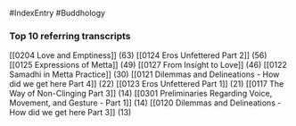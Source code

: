 #IndexEntry #Buddhology

### Top 10 referring transcripts
[[0204 Love and Emptiness]] (63)
[[0124 Eros Unfettered Part 2]] (56)
[[0125 Expressions of Metta]] (49)
[[0127 From Insight to Love]] (46)
[[0122 Samadhi in Metta Practice]] (30)
[[0121 Dilemmas and Delineations - How did we get here Part 4]] (22)
[[0123 Eros Unfettered Part 1]] (21)
[[0117 The Way of Non-Clinging Part 3]] (14)
[[0301 Preliminaries Regarding Voice, Movement, and Gesture - Part 1]] (14)
[[0120 Dilemmas and Delineations - How did we get here Part 3]] (13)

